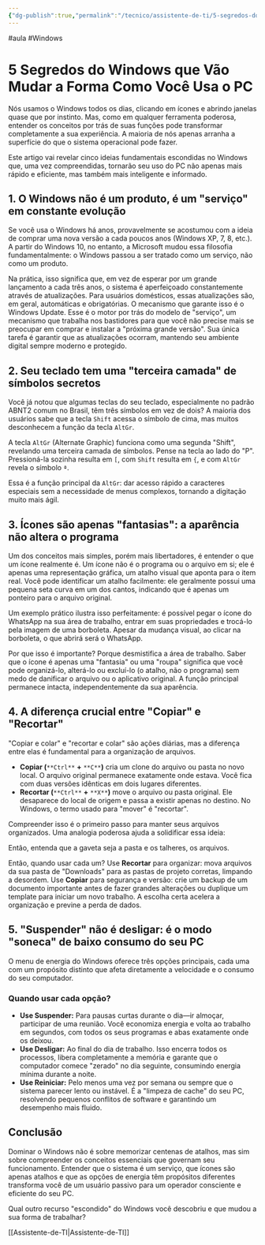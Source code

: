 ```yaml
---
{"dg-publish":true,"permalink":"/tecnico/assistente-de-ti/5-segredos-do-windows/","metatags":{"description":"ideias fundamentais escondidas no Windows"},"noteIcon":2,"updated":"2025-10-09T11:00:41.465-03:00"}
---
```


#aula #Windows

# 5 Segredos do Windows que Vão Mudar a Forma Como Você Usa o PC

Nós usamos o Windows todos os dias, clicando em ícones e abrindo janelas quase que por instinto. Mas, como em qualquer ferramenta poderosa, entender os conceitos por trás de suas funções pode transformar completamente a sua experiência. A maioria de nós apenas arranha a superfície do que o sistema operacional pode fazer.

Este artigo vai revelar cinco ideias fundamentais escondidas no Windows que, uma vez compreendidas, tornarão seu uso do PC não apenas mais rápido e eficiente, mas também mais inteligente e informado.

## 1. O Windows não é um produto, é um "serviço" em constante evolução

Se você usa o Windows há anos, provavelmente se acostumou com a ideia de comprar uma nova versão a cada poucos anos (Windows XP, 7, 8, etc.). A partir do Windows 10, no entanto, a Microsoft mudou essa filosofia fundamentalmente: o Windows passou a ser tratado como um serviço, não como um produto.

Na prática, isso significa que, em vez de esperar por um grande lançamento a cada três anos, o sistema é aperfeiçoado constantemente através de atualizações. Para usuários domésticos, essas atualizações são, em geral, automáticas e obrigatórias. O mecanismo que garante isso é o Windows Update. Esse é o motor por trás do modelo de "serviço", um mecanismo que trabalha nos bastidores para que você não precise mais se preocupar em comprar e instalar a "próxima grande versão". Sua única tarefa é garantir que as atualizações ocorram, mantendo seu ambiente digital sempre moderno e protegido.

## 2. Seu teclado tem uma "terceira camada" de símbolos secretos

Você já notou que algumas teclas do seu teclado, especialmente no padrão ABNT2 comum no Brasil, têm três símbolos em vez de dois? A maioria dos usuários sabe que a tecla `Shift` acessa o símbolo de cima, mas muitos desconhecem a função da tecla `AltGr`.

A tecla `AltGr` (Alternate Graphic) funciona como uma segunda "Shift", revelando uma terceira camada de símbolos. Pense na tecla ao lado do "P". Pressioná-la sozinha resulta em `[`, com `Shift` resulta em `{`, e com `AltGr` revela o símbolo `ª`.

Essa é a função principal da `AltGr`: dar acesso rápido a caracteres especiais sem a necessidade de menus complexos, tornando a digitação muito mais ágil.

## 3. Ícones são apenas "fantasias": a aparência não altera o programa

Um dos conceitos mais simples, porém mais libertadores, é entender o que um ícone realmente é. Um ícone não é o programa ou o arquivo em si; ele é apenas uma representação gráfica, um atalho visual que aponta para o item real. Você pode identificar um atalho facilmente: ele geralmente possui uma pequena seta curva em um dos cantos, indicando que é apenas um ponteiro para o arquivo original.

Um exemplo prático ilustra isso perfeitamente: é possível pegar o ícone do WhatsApp na sua área de trabalho, entrar em suas propriedades e trocá-lo pela imagem de uma borboleta. Apesar da mudança visual, ao clicar na borboleta, o que abrirá será o WhatsApp.

Por que isso é importante? Porque desmistifica a área de trabalho. Saber que o ícone é apenas uma "fantasia" ou uma "roupa" significa que você pode organizá-lo, alterá-lo ou excluí-lo (o atalho, não o programa) sem medo de danificar o arquivo ou o aplicativo original. A função principal permanece intacta, independentemente da sua aparência.

## 4. A diferença crucial entre "Copiar" e "Recortar"

"Copiar e colar" e "recortar e colar" são ações diárias, mas a diferença entre elas é fundamental para a organização de arquivos.

- **Copiar (**`**Ctrl**` **+** `**C**`**)** cria um clone do arquivo ou pasta no novo local. O arquivo original permanece exatamente onde estava. Você fica com duas versões idênticas em dois lugares diferentes.
- **Recortar (**`**Ctrl**` **+** `**X**`**)** move o arquivo ou pasta original. Ele desaparece do local de origem e passa a existir apenas no destino. No Windows, o termo usado para "mover" é "recortar".

Compreender isso é o primeiro passo para manter seus arquivos organizados. Uma analogia poderosa ajuda a solidificar essa ideia:

Então, entenda que a gaveta seja a pasta e os talheres, os arquivos.

Então, quando usar cada um? Use **Recortar** para organizar: mova arquivos da sua pasta de "Downloads" para as pastas de projeto corretas, limpando a desordem. Use **Copiar** para segurança e versão: crie um backup de um documento importante antes de fazer grandes alterações ou duplique um template para iniciar um novo trabalho. A escolha certa acelera a organização e previne a perda de dados.

## 5. "Suspender" não é desligar: é o modo "soneca" de baixo consumo do seu PC

O menu de energia do Windows oferece três opções principais, cada uma com um propósito distinto que afeta diretamente a velocidade e o consumo do seu computador.

### Quando usar cada opção?

- **Use Suspender:** Para pausas curtas durante o dia—ir almoçar, participar de uma reunião. Você economiza energia e volta ao trabalho em segundos, com todos os seus programas e abas exatamente onde os deixou.
- **Use Desligar:** Ao final do dia de trabalho. Isso encerra todos os processos, libera completamente a memória e garante que o computador comece "zerado" no dia seguinte, consumindo energia mínima durante a noite.
- **Use Reiniciar:** Pelo menos uma vez por semana ou sempre que o sistema parecer lento ou instável. É a "limpeza de cache" do seu PC, resolvendo pequenos conflitos de software e garantindo um desempenho mais fluido.

## Conclusão

Dominar o Windows não é sobre memorizar centenas de atalhos, mas sim sobre compreender os conceitos essenciais que governam seu funcionamento. Entender que o sistema é um serviço, que ícones são apenas atalhos e que as opções de energia têm propósitos diferentes transforma você de um usuário passivo para um operador consciente e eficiente do seu PC.

Qual outro recurso "escondido" do Windows você descobriu e que mudou a sua forma de trabalhar?

[[Assistente-de-TI\|Assistente-de-TI]]
